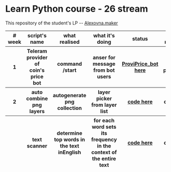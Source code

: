 # Learn Python course - 26 stream
<p>This repository of the student's LP -- <a href="https://github.com/ALEXOVNA">Alexovna.maker</a></p> 


<table>
   <thead>
    <tr>
     <th># week</th>
     <th>script's name</th>
     <th>what realised</th>
     <th>what it's doing</th>
     <th>status</th>
     <th>see more</th>
    </tr>
    <tr>
     <th>1</th>
     <th>Teleram provider of coin's price bot</th>
     <th>command /start</th>
     <th>anser for message from bot users</th>
     <th><a href="https://t.me/ProviPrice_bot">ProviPrice_bot here</a></th>
     <th>on pause</th>
    </tr>
    <tr>
     <th>2</th>
     <th>auto combine png layers</th>
     <th>autogenerate png collection</th>
     <th>layer picker from layer list</th>
     <th><a href="https://github.com/ALEXOVNA/lp26/tree/auto_combine_png/les-2.w-2/maker_png">code here</a></th>
     <th>doing</th>
    </tr>
    <tr>
     <th></th>
     <th>text scanner</th>
     <th>determine top words in the text inEnglish</th>
     <th>for each word sets its frequency in the context of the entire text</th>
     <th><a href="for each word sets its frequency in the context of the entire text">code here</a></th>
     <th>doing</th>
    </tr>
    <tr>
    </th>
    </tr>
  </table>
